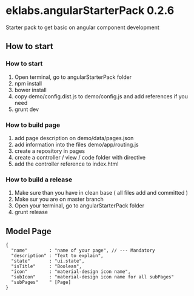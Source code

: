 # eklabs.angularStarterPack 0.2.6

Starter pack to get basic on angular component development 

## How to start

### How to start
1. Open terminal, go to angularStarterPack folder
1. npm install  
2. bower install
3. copy demo/config.dist.js to demo/config.js and add references if you need
3. grunt dev

### How to build page
1. add page description on demo/data/pages.json
2. add information into the files demo/app/routing.js
3. create a repository in pages
4. create a controller / view / code folder with directive
5. add the controller reference to index.html

### How to build a release
1. Make sure than you have in clean base ( all files add and committed )
2. Make sur you are on master branch
3. Open your terminal, go to angularStarterPack folder
4. grunt release

## Model Page
```
{
  "name"        : "name of your page", // --- Mandatory
  "description" : "Text to explain",
  "state"       : "ui.state",
  "isTitle"     : "Boolean",
  "icon"        : "material-design icon name",
  "subIcon"     : "material-design icon name for all subPages"
  "subPages"    " [Page]
}
```





